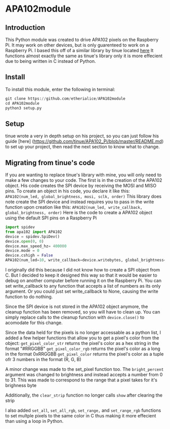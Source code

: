 # APA102module
## Introduction
This Python module was created to drive APA102 pixels on the Raspberry Pi. It may work on other devices, but is only guarenteed to work on a Raspberry Pi.
I based this off of a similar library by tinue located [here](https://github.com/tinue/APA102_Pi)
It functions almost exactly the same as tinue's library only it is more effecient due to being written in C instead of Python.
## Install
To install this module, enter the following in terminal:
```python
git clone https://github.com/etherialice/APA102module
cd APA102module
python3 setup.py
```
## Setup
tinue wrote a very in depth setup on his project, so you can just follow his guide [here] (https://github.com/tinue/APA102_Pi/blob/master/README.md) to set up your project, then read the next section to know what to change.
## Migrating from tinue's code
If you are wanting to replace tinue's library with mine, you will only need to make a few changes to your code.
The first is in the creation of the APA102 object. His code creates the SPI device by receiving the MOSI and MISO pins. To create an object in his code, you declare it like this: `APA102(num_led, global_brightness, mosi, sclk, order)`
This library does note create the SPI device and instead requires you to pass in the write function upon creation like this: `APA102(num_led, write_callback, global_brightness, order)`
Here is the code to create a APA102 object using the default SPI pins on a Raspberry Pi
```python	
import spidev
from apa102 import APA102
device = spidev.SpiDev()
device.open(0, 0)
device.max_speed_hz= 400000
device.mode = 0
device.cshigh = False
APA102(num_led=10, write_callback=device.writebytes, global_brightness=31, order='rgb')
```
I originally did this because I did not know how to create a SPI object from C. But I decided to keep it designed this way so that it would be easier to debug on another computer before running it on the Raspberry Pi. You can set write_callback to any function that accepts a list of numbers as its only argument. Or you could just set write_callback to None, causing the write function to do nothing.

Since the SPI device is not stored in the APA102 object anymore, the cleanup function has been removed, so you will have to clean up. You can simply replace calls to the cleanup function with `device.close()` to acomodate for this change.

Since the data held for the pixels is no longer accessable as a python list, I added a few helper functions that allow you to get a pixel's color from the object:
  `get_pixel_color_str` returns the pixel's color as a hex string in the format "#RRGGBB"
  `get_pixel_color_rgb` returns the pixel's color as a long in the format 0xRRGGBB
  `get_pixel_color` returns the pixel's color as a tuple ofr 3 numbers in the format (R, G, B)
  
 A minor change was made to the set_pixel function too.
 The `bright_percent` argument was changed to brightness and instead accepts a number from 0 to 31. This was made to correspond to the range that a pixel takes for it's brighness byte
 
 Additionally, the `clear_strip` function no longer calls `show` after clearing the strip
 
 I also added `set_all`, `set_all_rgb`, `set_range,` and `set_range_rgb` functions to set multple pixels to the same color in C thus making it more effecient than using a loop in Python.

